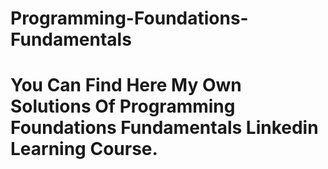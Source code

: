 # Programming-Foundations-Fundamentals
# You Can Find Here My Own Solutions Of Programming Foundations Fundamentals Linkedin Learning Course.
